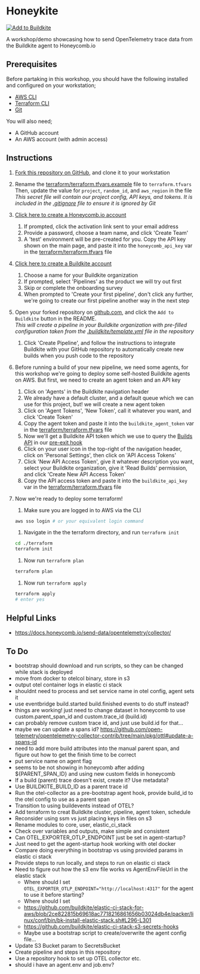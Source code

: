 # Honeykite

[![Add to Buildkite](https://buildkite.com/button.svg)](https://buildkite.com/new)

A workshop/demo showcasing how to send OpenTelemetry trace data from the Buildkite agent to Honeycomb.io

## Prerequisites

Before partaking in this workshop, you should have the following installed and configured on your workstation;

- [AWS CLI](https://docs.aws.amazon.com/cli/latest/userguide/getting-started-install.html)
- [Terraform CLI](https://developer.hashicorp.com/terraform/tutorials/aws-get-started/install-cli)
- [Git](https://git-scm.com/book/en/v2/Getting-Started-Installing-Git)

You will also need;

- A GitHub account
- An AWS account (with admin access)

## Instructions

1. [Fork this repository on GitHub](https://github.com/dbr787/honeykite/fork), and clone it to your workstation

1. Rename the [terraform/terraform.tfvars.example](terraform/terraform.tfvars.example) file to `terraform.tfvars`  
   Then, update the value for `project`, `random_id`, and `aws_region` in the file  
   _This secret file will contain our project config, API keys, and tokens. It is included in the [.gitignore](.gitignore) file to ensure it is ignored by Git_

1. [Click here to create a Honeycomb.io account](https://ui.honeycomb.io/signup)

   1. If prompted, click the activation link sent to your email address
   1. Provide a password, choose a team name, and click 'Create Team'
   1. A 'test' environment will be pre-created for you. Copy the API key shown on the main page, and paste it into the `honeycomb_api_key` var in the [terraform/terraform.tfvars](terraform/terraform.tfvars) file

1. [Click here to create a Buildkite account](https://buildkite.com/signup)

   1. Choose a name for your Buildkite organization
   1. If prompted, select 'Pipelines' as the product we will try out first
   1. Skip or complete the onboarding survey
   1. When prompted to 'Create your first pipeline', don't click any further, we're going to create our first pipeline another way in the next step

1. Open your forked repository on [github.com](https://github.com), and click the `Add to Buildkite` button in the README.  
   _This will create a pipeline in your Buildkite organization with pre-filled configuration taken from the [.buildkite/template.yml](.buildkite/template.yml) file in the repository_

   1. Click 'Create Pipeline', and follow the instructions to integrate Buildkite with your GitHub repository to automatically create new builds when you push code to the repository

1. Before running a build of your new pipeline, we need some agents, for this workshop we're going to deploy some self-hosted Buildkite agents on AWS. But first, we need to create an agent token and an API key

   1. Click on 'Agents' in the Buildkite navigation header
   1. We already have a default cluster, and a default queue which we can use for this project, but! we will create a new agent token
   1. Click on 'Agent Tokens', 'New Token', call it whatever you want, and click 'Create Token'
   1. Copy the agent token and paste it into the `buildkite_agent_token` var in the [terraform/terraform.tfvars](terraform/terraform.tfvars) file
   1. Now we'll get a Buildkite API token which we use to query the [Builds API](https://buildkite.com/docs/apis/rest-api/builds) in our [pre-exit hook](./terraform/utils/hooks/pre-exit.tpl)
   1. Click on your user icon in the top-right of the navigation header, click on 'Personal Settings', then click on 'API Access Tokens'
   1. Click 'New API Access Token', give it whatever description you want, select your Buildkite organization, give it 'Read Builds' permission, and click 'Create New API Access Token'
   1. Copy the API access token and paste it into the `buildkite_api_key` var in the [terraform/terraform.tfvars](terraform/terraform.tfvars) file

1. Now we're ready to deploy some terraform!

   1. Make sure you are logged in to AWS via the CLI

   ```sh
   aws sso login # or your equivalent login command
   ```

   1. Navigate in the the terraform directory, and run `terraform init`

   ```sh
   cd ./terraform
   terraform init
   ```

   1. Now run `terraform plan`

   ```sh
   terraform plan
   ```

   1. Now run `terraform apply`

   ```sh
   terraform apply
   # enter yes
   ```

<!--

 -->

## Helpful Links

- https://docs.honeycomb.io/send-data/opentelemetry/collector/

## To Do

- bootstrap should download and run scripts, so they can be changed while stack is deployed
- move from docker to otelcol binary, store in s3
- output otel container logs in elastic ci stack
- shouldnt need to process and set service name in otel config, agent sets it
- use eventbridge build.started build.finished events to do stuff instead?
- things are working! just need to change dataset in honeycomb to use custom.parent_span_id and custom.trace_id (build.id)
- can probably remove custom trace id, and just use build.id for that...
- maybe we can update a spans id?
  https://github.com/open-telemetry/opentelemetry-collector-contrib/tree/main/pkg/ottl#update-a-spans-id
- need to add more build attributes into the manual parent span, and figure out how to get the finish time to be correct
- put service name on agent flag
- seems to be not showing in honeycomb after adding ${PARENT_SPAN_ID} and using new custom fields in honeycomb
- If a build (parent) trace doesn't exist, create it? Use metadata?
- Use BUILDKITE_BUILD_ID as a parent trace id
- Run the otel-collector as a pre-bootstrap agent hook, provide build_id to the otel config to use as a parent span
- Transition to using buildevents instead of OTEL?
- Add terraform to creat Buildkite cluster, pipeline, agent token, schedule
- Reconsider using ssm vs just placing keys in files on s3
- Rename modules to core, user, elastic_ci_stack
- Check over variables and outputs, make simple and consistent
- Can OTEL_EXPORTER_OTLP_ENDPOINT just be set in agent-startup?
- Just need to get the agent-startup hook working with otel docker
- Compare doing everything in bootstrap vs using provided params in elastic ci stack
- Provide steps to run locally, and steps to run on elastic ci stack
- Need to figure out how the s3 env file works vs AgentEnvFileUrl in the elastic stack
  - Where should I set `OTEL_EXPORTER_OTLP_ENDPOINT="http://localhost:4317"` for the agent to use it before starting?
  - Where should I set
  - https://github.com/buildkite/elastic-ci-stack-for-aws/blob/2ce822815b69618ac7718216861656b03024db4e/packer/linux/conf/bin/bk-install-elastic-stack.sh#L296-L301
  - https://github.com/buildkite/elastic-ci-stack-s3-secrets-hooks
  - Maybe use a bootstrap script to create/overwrite the agent config file...
- Update S3 Bucket param to SecretsBucket
- Create pipeline and steps in this repository
- Use a repository hook to set up OTEL collector etc.
- should i have an agent.env and job.env?
